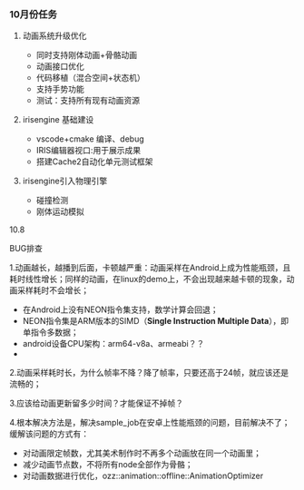 ### 10月份任务

1. 动画系统升级优化
   - 同时支持刚体动画+骨骼动画
   - 动画接口优化
   - 代码移植（混合空间+状态机）
   - 支持手势功能
   - 测试：支持所有现有动画资源
2. irisengine 基础建设

   - vscode+cmake 编译、debug 
   - IRIS编辑器视口:用于展示成果
   - 搭建Cache2自动化单元测试框架
3. irisengine引入物理引擎
   - 碰撞检测
   - 刚体运动模拟

10.8



BUG排查

1.动画越长，越播到后面，卡顿越严重：动画采样在Android上成为性能瓶颈，且耗时线性增长；同样的动画，在linux的demo上，不会出现越来越卡顿的现象，动画采样耗时不会增长；

- 在Android上没有NEON指令集支持，数学计算会回退；
- NEON指令集是ARM版本的SIMD（**Single Instruction Multiple Data**），即单指令多数据；
- android设备CPU架构：arm64-v8a、armeabi？？
- 

2.动画采样耗时长，为什么帧率不降？降了帧率，只要还高于24帧，就应该还是流畅的；

3.应该给动画更新留多少时间？才能保证不掉帧？

4.根本解决方法是，解决sample_job在安卓上性能瓶颈的问题，目前解决不了；缓解该问题的方式有：

- 对动画限定帧数，尤其美术制作时不再多个动画放在同一个动画里；
- 减少动画节点数，不将所有node全部作为骨骼；
- 对动画数据进行优化，ozz::animation::offline::AnimationOptimizer